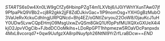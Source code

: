 $START$S6s0w4Xn0LW9gCfZy6HbinpPZgT4m1LXVbj6/iJ0iYWhYXunTAw07jf9PfpaPkQ9VBb2+cj8R2gkk2jjF8ZdDJkivGac+1IP9nomOsg+YXHGgBzMubO3VaUeRvXckuCdhIngjURPQNcd+Bhj4EZ/oGNtIZsryou22OoW8/0jauKcJ1uHY0UDw5LvwCQpEHmjO9MsgUxwZvQSm8GkQ1Uf0pPsfMUXQXxGXUeX4i4kjO2JpvVOgCib+FJbdDCOoMkihs+LDoRpGPT1hhpmezw5ROaVDcPanpxdx4MxL8vcorqd7+0qw9UufgzXA8rpINuyfph26NtNI9YrZrfLraBDcw==$END$